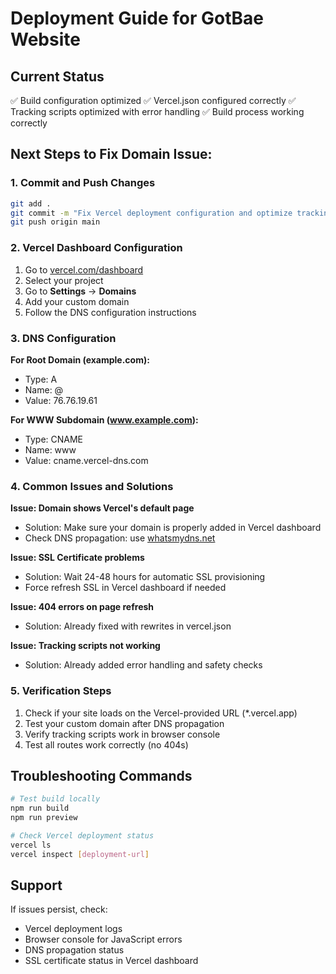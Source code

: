 # Deployment Guide for GotBae Website

## Current Status
✅ Build configuration optimized
✅ Vercel.json configured correctly
✅ Tracking scripts optimized with error handling
✅ Build process working correctly

## Next Steps to Fix Domain Issue:

### 1. Commit and Push Changes
```bash
git add .
git commit -m "Fix Vercel deployment configuration and optimize tracking scripts"
git push origin main
```

### 2. Vercel Dashboard Configuration
1. Go to [vercel.com/dashboard](https://vercel.com/dashboard)
2. Select your project
3. Go to **Settings** → **Domains**
4. Add your custom domain
5. Follow the DNS configuration instructions

### 3. DNS Configuration
**For Root Domain (example.com):**
- Type: A
- Name: @
- Value: 76.76.19.61

**For WWW Subdomain (www.example.com):**
- Type: CNAME
- Name: www
- Value: cname.vercel-dns.com

### 4. Common Issues and Solutions

**Issue: Domain shows Vercel's default page**
- Solution: Make sure your domain is properly added in Vercel dashboard
- Check DNS propagation: use [whatsmydns.net](https://whatsmydns.net)

**Issue: SSL Certificate problems**
- Solution: Wait 24-48 hours for automatic SSL provisioning
- Force refresh SSL in Vercel dashboard if needed

**Issue: 404 errors on page refresh**
- Solution: Already fixed with rewrites in vercel.json

**Issue: Tracking scripts not working**
- Solution: Already added error handling and safety checks

### 5. Verification Steps
1. Check if your site loads on the Vercel-provided URL (*.vercel.app)
2. Test your custom domain after DNS propagation
3. Verify tracking scripts work in browser console
4. Test all routes work correctly (no 404s)

## Troubleshooting Commands
```bash
# Test build locally
npm run build
npm run preview

# Check Vercel deployment status
vercel ls
vercel inspect [deployment-url]
```

## Support
If issues persist, check:
- Vercel deployment logs
- Browser console for JavaScript errors
- DNS propagation status
- SSL certificate status in Vercel dashboard